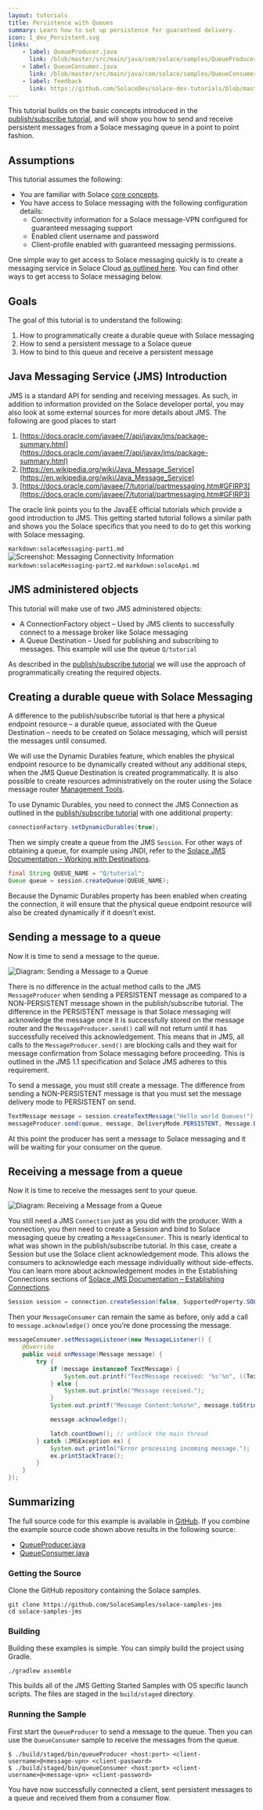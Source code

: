 ```yaml
---
layout: tutorials
title: Persistence with Queues
summary: Learn how to set up persistence for guaranteed delivery.
icon: I_dev_Persistent.svg
links:
    - label: QueueProducer.java
      link: /blob/master/src/main/java/com/solace/samples/QueueProducer.java
    - label: QueueConsumer.java
      link: /blob/master/src/main/java/com/solace/samples/QueueConsumer.java
    - label: feedback
      link: https://github.com/SolaceDev/solace-dev-tutorials/blob/master/src/pages/tutorials/jms/persistence-with-queues.md
---
```


This tutorial builds on the basic concepts introduced in the [publish/subscribe tutorial](../publish-subscribe/), and will show you how to send and receive persistent messages from a Solace messaging queue in a point to point fashion.

## Assumptions

This tutorial assumes the following:

*   You are familiar with Solace [core concepts](https://docs.solace.com/PubSub-Basics/Core-Concepts.htm).
*   You have access to Solace messaging with the following configuration details:
    *   Connectivity information for a Solace message-VPN configured for guaranteed messaging support
    *   Enabled client username and password
    *   Client-profile enabled with guaranteed messaging permissions.

One simple way to get access to Solace messaging quickly is to create a messaging service in Solace Cloud [as outlined here](https://solace.com/products/platform/cloud/). You can find other ways to get access to Solace messaging below.

## Goals

The goal of this tutorial is to understand the following:

1.  How to programmatically create a durable queue with Solace messaging
2.  How to send a persistent message to a Solace queue
3.  How to bind to this queue and receive a persistent message

## Java Messaging Service (JMS) Introduction

JMS is a standard API for sending and receiving messages. As such, in addition to information provided on the Solace developer portal, you may also look at some external sources for more details about JMS. The following are good places to start

1.  [https://docs.oracle.com/javaee/7/api/javax/jms/package-summary.html](https://docs.oracle.com/javaee/7/api/javax/jms/package-summary.html)
2.  [https://en.wikipedia.org/wiki/Java_Message_Service](https://en.wikipedia.org/wiki/Java_Message_Service)
3.  [https://docs.oracle.com/javaee/7/tutorial/partmessaging.htm#GFIRP3](https://docs.oracle.com/javaee/7/tutorial/partmessaging.htm#GFIRP3)

The oracle link points you to the JavaEE official tutorials which provide a good introduction to JMS. This getting started tutorial follows a similar path and shows you the Solace specifics that you need to do to get this working with Solace messaging.

`markdown:solaceMessaging-part1.md`
![Screenshot: Messaging Connectivity Information](../../../images/screenshots/connectivity-info.png)
`markdown:solaceMessaging-part2.md` 
`markdown:solaceApi.md`

## JMS administered objects

This tutorial will make use of two JMS administered objects:

*   A ConnectionFactory object – Used by JMS clients to successfully connect to a message broker like Solace messaging
*   A Queue Destination – Used for publishing and subscribing to messages. This example will use the queue `Q/tutorial`

As described in the [publish/subscribe tutorial](../publish-subscribe/) we will use the approach of programmatically creating the required objects.

## Creating a durable queue with Solace Messaging

A difference to the publish/subscribe tutorial is that here a physical endpoint resource – a durable queue, associated with the Queue Destination – needs to be created on Solace messaging, which will persist the messages until consumed.

We will use the Dynamic Durables feature, which enables the physical endpoint resource to be dynamically created without any additional steps, when the JMS Queue Destination is created programmatically. It is also possible to create resources administratively on the router using the Solace message router [Management Tools](https://docs.solace.com/#Management).

To use Dynamic Durables, you need to connect the JMS Connection as outlined in the [publish/subscribe tutorial](../publish-subscribe/) with one additional property:

```java
connectionFactory.setDynamicDurables(true);
```

Then we simply create a queue from the JMS `Session`. For other ways of obtaining a queue, for example using JNDI, refer to the [Solace JMS Documentation - Working with Destinations](https://docs.solace.com/Solace-JMS-API/Working-with-Destination.htm).

```java
final String QUEUE_NAME = "Q/tutorial";
Queue queue = session.createQueue(QUEUE_NAME);
```

Because the Dynamic Durables property has been enabled when creating the connection, it will ensure that the physical queue endpoint resource will also be created dynamically if it doesn’t exist.

## Sending a message to a queue

Now it is time to send a message to the queue.

![Diagram: Sending a Message to a Queue](../../../images/diagrams/sending-message-to-queue-300x160.png)

There is no difference in the actual method calls to the JMS `MessageProducer` when sending a PERSISTENT message as compared to a NON-PERSISTENT message shown in the publish/subscribe tutorial. The difference in the PERSISTENT message is that Solace messaging will acknowledge the message once it is successfully stored on the message router and the `MessageProducer.send()` call will not return until it has successfully received this acknowledgement. This means that in JMS, all calls to the `MessageProducer.send()` are blocking calls and they wait for message confirmation from Solace messaging before proceeding. This is outlined in the JMS 1.1 specification and Solace JMS adheres to this requirement.

To send a message, you must still create a message. The difference from sending a NON-PERSISTENT message is that you must set the message delivery mode to PERSISTENT on send.

```java
TextMessage message = session.createTextMessage("Hello world Queues!");
messageProducer.send(queue, message, DeliveryMode.PERSISTENT, Message.DEFAULT_PRIORITY, Message.DEFAULT_TIME_TO_LIVE);
```

At this point the producer has sent a message to Solace messaging and it will be waiting for your consumer on the queue.

## Receiving a message from a queue

Now it is time to receive the messages sent to your queue.

![Diagram: Receiving a Message from a Queue](../../../images/diagrams/receiving-message-from-queue-300x160.png)

You still need a JMS `Connection` just as you did with the producer. With a connection, you then need to create a Session and bind to Solace messaging queue by creating a `MessageConsumer`. This is nearly identical to what was shown in the publish/subscribe tutorial. In this case, create a Session but use the Solace client acknowledgement mode. This allows the consumers to acknowledge each message individually without side-effects. You can learn more about acknowledgement modes in the Establishing Connections sections of [Solace JMS Documentation – Establishing Connections](https://docs.solace.com/Solace-JMS-API/Establishing-Connections.htm).

```java
Session session = connection.createSession(false, SupportedProperty.SOL_CLIENT_ACKNOWLEDGE));
```

Then your `MessageConsumer` can remain the same as before, only add a call to `message.acknowledge()` once you’re done processing the message.

```java
messageConsumer.setMessageListener(new MessageListener() {
    @Override
    public void onMessage(Message message) {
        try {
            if (message instanceof TextMessage) {
                System.out.printf("TextMessage received: '%s'%n", ((TextMessage) message).getText());
            } else {
                System.out.println("Message received.");
            }
            System.out.printf("Message Content:%n%s%n", message.toString());

            message.acknowledge();

            latch.countDown(); // unblock the main thread
        } catch (JMSException ex) {
            System.out.println("Error processing incoming message.");
            ex.printStackTrace();
        }
    }
});
```

## Summarizing

The full source code for this example is available in [GitHub](https://github.com/SolaceSamples/solace-samples-jms). If you combine the example source code shown above results in the following source:

* [QueueProducer.java](https://github.com/SolaceSamples/solace-samples-jms/blob/master/src/main/java/com/solace/samples/QueueProducer.java)
* [QueueConsumer.java](https://github.com/SolaceSamples/solace-samples-jms/blob/master/src/main/java/com/solace/samples/QueueConsumer.java)


### Getting the Source

Clone the GitHub repository containing the Solace samples.

```
git clone https://github.com/SolaceSamples/solace-samples-jms
cd solace-samples-jms
```

### Building

Building these examples is simple.  You can simply build the project using Gradle.

```
./gradlew assemble
```

This builds all of the JMS Getting Started Samples with OS specific launch scripts. The files are staged in the `build/staged` directory.


### Running the Sample

First start the `QueueProducer` to send a message to the queue. Then you can use the `QueueConsumer` sample to receive the messages from the queue.

```
$ ./build/staged/bin/queueProducer <host:port> <client-username>@<message-vpn> <client-password>
$ ./build/staged/bin/queueConsumer <host:port> <client-username>@<message-vpn> <client-password>
```

You have now successfully connected a client, sent persistent messages to a queue and received them from a consumer flow.